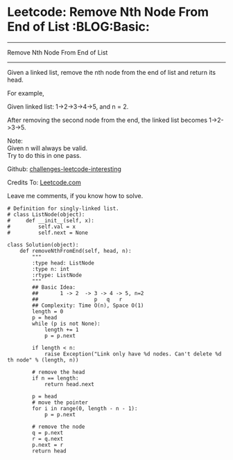 # Leetcode: Remove Nth Node From End of List     :BLOG:Basic:


---

Remove Nth Node From End of List  

---

Given a linked list, remove the nth node from the end of list and return its head.  

For example,  

Given linked list: 1->2->3->4->5, and n = 2.  

After removing the second node from the end, the linked list becomes 1->2->3->5.  

Note:  
Given n will always be valid.  
Try to do this in one pass.  

Github: [challenges-leetcode-interesting](https://github.com/DennyZhang/challenges-leetcode-interesting/tree/master/remove-nth-node-from-end-of-list)  

Credits To: [Leetcode.com](https://leetcode.com/problems/remove-nth-node-from-end-of-list/description/)  

Leave me comments, if you know how to solve.  

    # Definition for singly-linked list.
    # class ListNode(object):
    #     def __init__(self, x):
    #         self.val = x
    #         self.next = None
    
    class Solution(object):
        def removeNthFromEnd(self, head, n):
            """
            :type head: ListNode
            :type n: int
            :rtype: ListNode
            """
            ## Basic Idea:
            ##       1 -> 2  -> 3 -> 4 -> 5, n=2
            ##                  p   q   r
            ## Complexity: Time O(n), Space O(1)
            length = 0
            p = head
            while (p is not None):
                length += 1
                p = p.next
    
            if length < n:
                raise Exception("Link only have %d nodes. Can't delete %d th node" % (length, n))
    
            # remove the head
            if n == length:
                return head.next
    
            p = head
            # move the pointer
            for i in range(0, length - n - 1):
                p = p.next
    
            # remove the node
            q = p.next
            r = q.next
            p.next = r
            return head